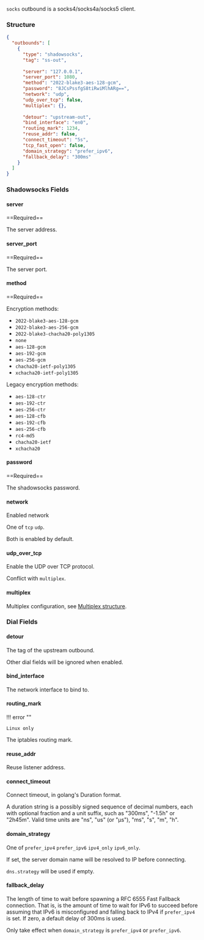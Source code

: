 `socks` outbound is a socks4/socks4a/socks5 client.

### Structure

```json
{
  "outbounds": [
    {
      "type": "shadowsocks",
      "tag": "ss-out",
      
      "server": "127.0.0.1",
      "server_port": 1080,
      "method": "2022-blake3-aes-128-gcm",
      "password": "8JCsPssfgS8tiRwiMlhARg==",
      "network": "udp",
      "udp_over_tcp": false,
      "multiplex": {},
      
      "detour": "upstream-out",
      "bind_interface": "en0",
      "routing_mark": 1234,
      "reuse_addr": false,
      "connect_timeout": "5s",
      "tcp_fast_open": false,
      "domain_strategy": "prefer_ipv6",
      "fallback_delay": "300ms"
    }
  ]
}
```

### Shadowsocks Fields

#### server

==Required==

The server address.

#### server_port

==Required==

The server port.

#### method

==Required==

Encryption methods:

* `2022-blake3-aes-128-gcm`
* `2022-blake3-aes-256-gcm`
* `2022-blake3-chacha20-poly1305`
* `none`
* `aes-128-gcm`
* `aes-192-gcm`
* `aes-256-gcm`
* `chacha20-ietf-poly1305`
* `xchacha20-ietf-poly1305`

Legacy encryption methods:

* `aes-128-ctr`
* `aes-192-ctr`
* `aes-256-ctr`
* `aes-128-cfb`
* `aes-192-cfb`
* `aes-256-cfb`
* `rc4-md5`
* `chacha20-ietf`
* `xchacha20`

#### password

==Required==

The shadowsocks password.

#### network

Enabled network

One of `tcp` `udp`.

Both is enabled by default.

#### udp_over_tcp

Enable the UDP over TCP protocol.

Conflict with `multiplex`.

#### multiplex

Multiplex configuration, see [Multiplex structure](/configuration/shared/multiplex).

### Dial Fields

#### detour

The tag of the upstream outbound.

Other dial fields will be ignored when enabled.

#### bind_interface

The network interface to bind to.

#### routing_mark

!!! error ""

    Linux only

The iptables routing mark.

#### reuse_addr

Reuse listener address.

#### connect_timeout

Connect timeout, in golang's Duration format.

A duration string is a possibly signed sequence of
decimal numbers, each with optional fraction and a unit suffix,
such as "300ms", "-1.5h" or "2h45m".
Valid time units are "ns", "us" (or "µs"), "ms", "s", "m", "h".

#### domain_strategy

One of `prefer_ipv4` `prefer_ipv6` `ipv4_only` `ipv6_only`.

If set, the server domain name will be resolved to IP before connecting.

`dns.strategy` will be used if empty.

#### fallback_delay

The length of time to wait before spawning a RFC 6555 Fast Fallback connection.
That is, is the amount of time to wait for IPv6 to succeed before assuming
that IPv6 is misconfigured and falling back to IPv4 if `prefer_ipv4` is set.
If zero, a default delay of 300ms is used.

Only take effect when `domain_strategy` is `prefer_ipv4` or `prefer_ipv6`.